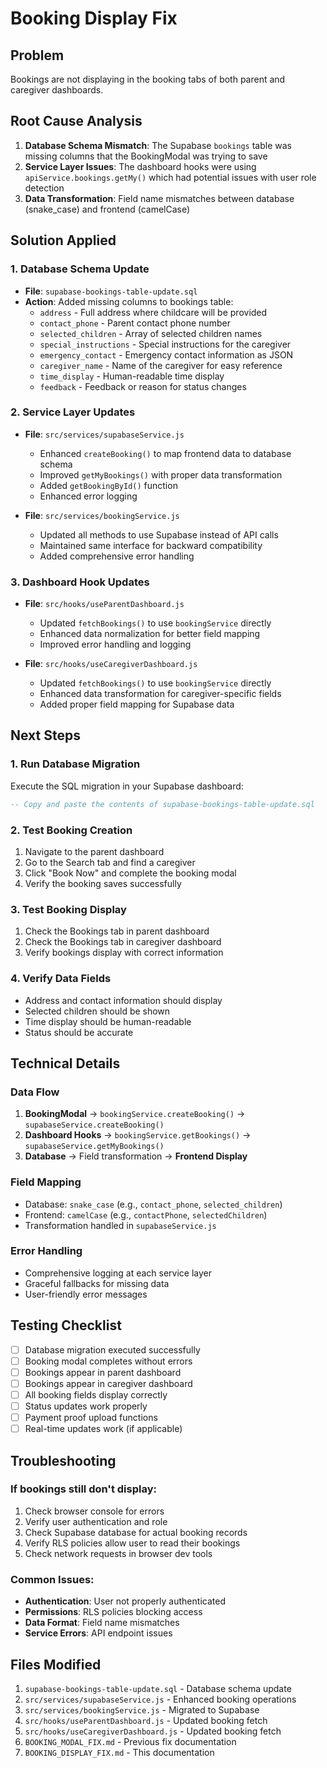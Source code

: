 # Booking Display Fix

## Problem
Bookings are not displaying in the booking tabs of both parent and caregiver dashboards.

## Root Cause Analysis
1. **Database Schema Mismatch**: The Supabase `bookings` table was missing columns that the BookingModal was trying to save
2. **Service Layer Issues**: The dashboard hooks were using `apiService.bookings.getMy()` which had potential issues with user role detection
3. **Data Transformation**: Field name mismatches between database (snake_case) and frontend (camelCase)

## Solution Applied

### 1. Database Schema Update
- **File**: `supabase-bookings-table-update.sql`
- **Action**: Added missing columns to bookings table:
  - `address` - Full address where childcare will be provided
  - `contact_phone` - Parent contact phone number
  - `selected_children` - Array of selected children names
  - `special_instructions` - Special instructions for the caregiver
  - `emergency_contact` - Emergency contact information as JSON
  - `caregiver_name` - Name of the caregiver for easy reference
  - `time_display` - Human-readable time display
  - `feedback` - Feedback or reason for status changes

### 2. Service Layer Updates
- **File**: `src/services/supabaseService.js`
  - Enhanced `createBooking()` to map frontend data to database schema
  - Improved `getMyBookings()` with proper data transformation
  - Added `getBookingById()` function
  - Enhanced error logging

- **File**: `src/services/bookingService.js`
  - Updated all methods to use Supabase instead of API calls
  - Maintained same interface for backward compatibility
  - Added comprehensive error handling

### 3. Dashboard Hook Updates
- **File**: `src/hooks/useParentDashboard.js`
  - Updated `fetchBookings()` to use `bookingService` directly
  - Enhanced data normalization for better field mapping
  - Improved error handling and logging

- **File**: `src/hooks/useCaregiverDashboard.js`
  - Updated `fetchBookings()` to use `bookingService` directly
  - Enhanced data transformation for caregiver-specific fields
  - Added proper field mapping for Supabase data

## Next Steps

### 1. Run Database Migration
Execute the SQL migration in your Supabase dashboard:
```sql
-- Copy and paste the contents of supabase-bookings-table-update.sql
```

### 2. Test Booking Creation
1. Navigate to the parent dashboard
2. Go to the Search tab and find a caregiver
3. Click "Book Now" and complete the booking modal
4. Verify the booking saves successfully

### 3. Test Booking Display
1. Check the Bookings tab in parent dashboard
2. Check the Bookings tab in caregiver dashboard
3. Verify bookings display with correct information

### 4. Verify Data Fields
- Address and contact information should display
- Selected children should be shown
- Time display should be human-readable
- Status should be accurate

## Technical Details

### Data Flow
1. **BookingModal** → `bookingService.createBooking()` → `supabaseService.createBooking()`
2. **Dashboard Hooks** → `bookingService.getBookings()` → `supabaseService.getMyBookings()`
3. **Database** → Field transformation → **Frontend Display**

### Field Mapping
- Database: `snake_case` (e.g., `contact_phone`, `selected_children`)
- Frontend: `camelCase` (e.g., `contactPhone`, `selectedChildren`)
- Transformation handled in `supabaseService.js`

### Error Handling
- Comprehensive logging at each service layer
- Graceful fallbacks for missing data
- User-friendly error messages

## Testing Checklist
- [ ] Database migration executed successfully
- [ ] Booking modal completes without errors
- [ ] Bookings appear in parent dashboard
- [ ] Bookings appear in caregiver dashboard
- [ ] All booking fields display correctly
- [ ] Status updates work properly
- [ ] Payment proof upload functions
- [ ] Real-time updates work (if applicable)

## Troubleshooting

### If bookings still don't display:
1. Check browser console for errors
2. Verify user authentication and role
3. Check Supabase database for actual booking records
4. Verify RLS policies allow user to read their bookings
5. Check network requests in browser dev tools

### Common Issues:
- **Authentication**: User not properly authenticated
- **Permissions**: RLS policies blocking access
- **Data Format**: Field name mismatches
- **Service Errors**: API endpoint issues

## Files Modified
1. `supabase-bookings-table-update.sql` - Database schema update
2. `src/services/supabaseService.js` - Enhanced booking operations
3. `src/services/bookingService.js` - Migrated to Supabase
4. `src/hooks/useParentDashboard.js` - Updated booking fetch
5. `src/hooks/useCaregiverDashboard.js` - Updated booking fetch
6. `BOOKING_MODAL_FIX.md` - Previous fix documentation
7. `BOOKING_DISPLAY_FIX.md` - This documentation